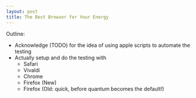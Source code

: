```yaml
---
layout: post
title: The Best Browser for Your Energy
---
```


Outline: 
* Acknowledge (TODO) for the idea of using apple scripts to automate the testing
* Actually setup and do the testing with
  * Safari
  * Vivaldi
  * Chrome
  * Firefox (New)
  * Firefox (Old: quick, before quantum becomes the default!)

